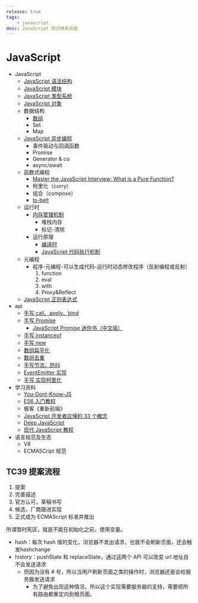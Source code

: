 ```yaml
---
release: true
tags:
	- javascript
desc: JavaScript 知识体系总结
---
```


# JavaScript

- JavaScript
  - [JavaScript 语法结构](./JavaScript%20语法结构.md)
  - [JavaScript 模块](./JavaScript%20模块.md)
  - [JavaScript 类型系统](./JavaScript%20类型系统.md)
  - [JavaScript 对象](./JavaScript%20对象.md)
  - 数据结构
    - [数组](./JavaScript%20数组%20API%20总结.md)
    - Set
    - Map
  - [JavaScript 异步编程](./JavaScript%20异步编程.md)
    - 事件驱动与回调函数
    - Promise
    - Generator & co
    - async/await
  - 函数式编程
    - [Master the JavaScript Interview: What is a Pure Function?](https://medium.com/javascript-scene/master-the-javascript-interview-what-is-a-pure-function-d1c076bec976#.kt48h2bfa)
    - 柯里化（curry）
    - 组合（compose）
    - [ts-belt](https://github.com/mobily/ts-belt)
  - 运行时
    - [内存管理机制](./JavaScript%20内存管理机制.md)
      - 堆栈内存
      - 标记-清除
    - 运行原理
      - [编译时](./JavaScript%20代码执行过程（编译时）.md)
      - [JavaScript 代码执行机制](./JavaScript%20代码执行机制.md)
  - 元编程
    - 程序-元编程-可以生成代码-运行时动态修改程序（反射编程或反射）
      1. function
      2. eval
      3. with
      4. Proxy&Reflect
  - [JavaScript 正则表达式](./JavaScript%20正则表达式.md)
- api
  - [手写 call、apply、bind](https://github.com/laoergege/laoergege-blog/issues/79)
  - [手写 Promise](https://github.com/laoergege/laoergege-blog/issues/81)
    - [JavaScript Promise 迷你书（中文版）](http://liubin.org/promises-book/#introduction)
  - [手写 instanceof](https://github.com/laoergege/laoergege-blog/issues/74)
  - [手写 new](https://github.com/laoergege/laoergege-blog/issues/78)
  - [数组扁平化](https://github.com/laoergege/laoergege-blog/issues/64)
  - [数组去重](https://github.com/laoergege/laoergege-blog/issues/63)
  - [手写节流、防抖](https://github.com/laoergege/laoergege-blog/issues/83)
  - [EventEmitter 实现](https://github.com/laoergege/laoergege-blog/issues/84)
  - [手写 实现柯里化](https://github.com/laoergege/laoergege-blog/issues/87)
- 学习资料
  - [You-Dont-Know-JS](https://github.com/getify/You-Dont-Know-JS)
  - [ES6 入门教程](https://es6.ruanyifeng.com/)
  - 极客《重新前端》
  - [JavaScript 开发者应懂的 33 个概念](https://github.com/stephentian/33-js-concepts)
  - [Deep JavaScript](https://exploringjs.com/deep-js/toc.html)
  - [现代 JavaScript 教程](https://zh.javascript.info/)
- 语言规范及生态
  - V8
  - ECMASCript 规范

## TC39 提案流程

1. 提案
2. 完善描述
3. 官方认可，草稿书写
4. 候选，厂商跟进实现
5. 正式成为 ECMAScript 标准并推出



所谓暂时死区，就是不能在初始化之前，使用变量。

- hash：每次 hash 值的变化，浏览器不发出请求，也就不会刷新页面，还会触发hashchange
- history：pushState 和 replaceState，通过这两个 API 可以改变 url 地址且不会发送请求
  - 但因为没有 # 号，所以当用户刷新页面之类的操作时，浏览器还是会给服务器发送请求
    - 为了避免出现这种情况，所以这个实现需要服务器的支持，需要把所有路由都重定向到根页面。
